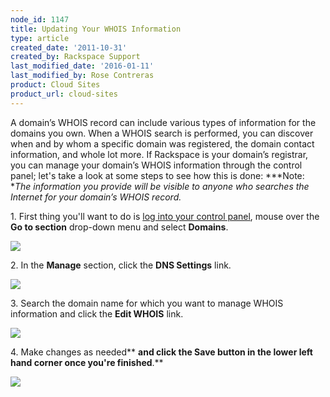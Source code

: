 ```yaml
---
node_id: 1147
title: Updating Your WHOIS Information
type: article
created_date: '2011-10-31'
created_by: Rackspace Support
last_modified_date: '2016-01-11'
last_modified_by: Rose Contreras
product: Cloud Sites
product_url: cloud-sites
---
```


A domain&rsquo;s WHOIS record can include various types of information for the
domains you own. When a WHOIS search is performed, you can discover when
and by whom a specific domain was registered, the domain contact
information, and whole lot more. If Rackspace is your domain&rsquo;s
registrar, you can manage your domain&rsquo;s WHOIS information through the
control panel; let's take a look at some steps to see how this is
done: ***Note: **The information you provide will be visible to anyone
who searches the Internet for your domain&rsquo;s WHOIS record.*

1\. First thing you'll want to do is [log into your control
panel](http://cp.rackspace.com), mouse over the **Go to
section** drop-down menu and select **Domains**.

![](http://c800721.r21.cf2.rackcdn.com/UpdatingYourWhoisInformation.png)

2\. In the **Manage** section, click the **DNS Settings** link.

![](http://c800721.r21.cf2.rackcdn.com/UpdatingYourWhoisInformation2.png)

3\. Search the domain name for which you want to manage WHOIS information
and click the **Edit WHOIS** link.

![](http://c800721.r21.cf2.rackcdn.com/UpdatingYourWhoisInformation3.png)

4\. Make changes as needed** **and click the **Save** button in the lower
left hand corner once you're finished**.**

![](http://c800721.r21.cf2.rackcdn.com/UpdatingYourWhoisInformation4.png)

